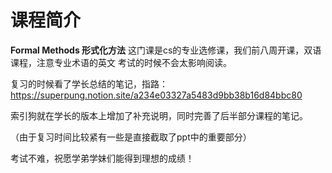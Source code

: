 # 课程简介
**Formal Methods 形式化方法** 这门课是cs的专业选修课，我们前八周开课，双语课程，注意专业术语的英文 考试的时候不会太影响阅读。

复习的时候看了学长总结的笔记，指路：https://superpung.notion.site/a234e03327a5483d9bb38b16d84bbc80

索引狗就在学长的版本上增加了补充说明，同时完善了后半部分课程的笔记。

（由于复习时间比较紧有一些是直接截取了ppt中的重要部分）

考试不难，祝愿学弟学妹们能得到理想的成绩！


